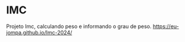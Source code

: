 # IMC
Projeto Imc, calculando peso e informando o grau de peso.
https://eu-jompa.github.io/Imc-2024/
